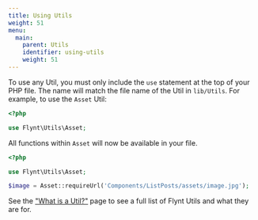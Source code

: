 ```yaml
---
title: Using Utils
weight: 51
menu:
  main:
    parent: Utils
    identifier: using-utils
    weight: 51
---
```


To use any Util, you must only include the `use` statement at the top of your PHP file. The name will match the file name of the Util in `lib/Utils`. For example, to use the `Asset` Util:

```php
<?php

use Flynt\Utils\Asset;
```

All functions within `Asset` will now be available in your file.

```php
<?php

use Flynt\Utils\Asset;

$image = Asset::requireUrl('Components/ListPosts/assets/image.jpg');
```

See the ["What is a Util?"](/guide/utils/what-is-util/) page to see a full list of Flynt Utils and what they are for.
